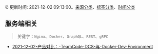 :alarm_clock: 更新时间: 2021-12-02 09:13:00。[来源分类](../README.md)、[标签分类](../TAGS.md)、[时间分类](../TIMELINE.md)

## 服务端相关


> 关键字：`Nginx`、`Docker`、`GraphQL`、`REST`、`gRPC`



- [2021-12-02-产品对比：-TeamCode-DCS-与-Docker-Dev-Environment](https://www.v2ex.com/t/819587) 
